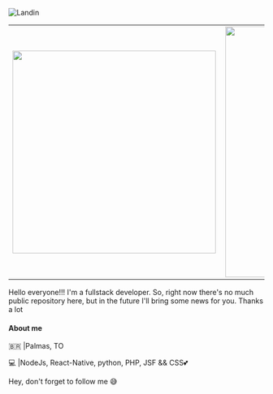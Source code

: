 ![Landin](http://cdrtechnology.com.br/wp-content/capa_github2.png)

<center>
<table>
  <tr>
      <td><img width="400px" align="left" src="https://github-readme-stats.vercel.app/api/top-langs/?username=iurylandin&hide=html&layout=compact" /></td>
      <td><img width="495px" align="left" src="https://github-readme-stats.vercel.app/api?username=iurylandin" /></td>
  </tr>   
</table>
</center>

Hello everyone!!!
I'm a fullstack developer. 
So, right now there's no much public repository here, but in the future I'll bring some news for you. Thanks a lot


#### About me

<p>🇧🇷  |Palmas, TO</p>
<p>💻 |NodeJs, React-Native, python, PHP, JSF && CSS💕</p>

Hey, don't forget to follow me 😅
